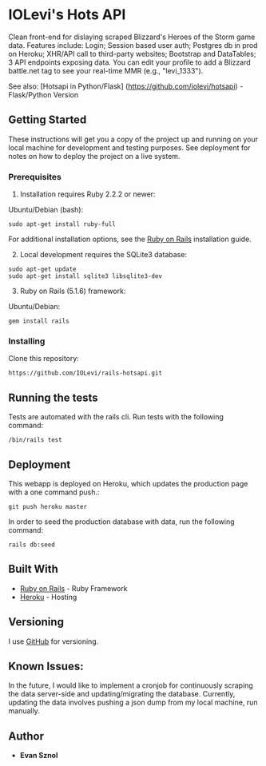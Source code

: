 # IOLevi's Hots API
Clean front-end for dislaying scraped Blizzard's Heroes of the Storm game data. 
Features include: Login; Session based user auth; Postgres db in prod on Heroku; XHR/API call to third-party websites; Bootstrap and DataTables; 3 API endpoints exposing data.
You can edit your profile to add a Blizzard battle.net tag to see your real-time MMR (e.g., "levi_1333"). 

See also: [Hotsapi in Python/Flask] (https://github.com/iolevi/hotsapi) - Flask/Python Version


## Getting Started

These instructions will get you a copy of the project up and running on your local machine for development and testing purposes. See deployment for notes on how to deploy the project on a live system.

### Prerequisites

1. Installation requires Ruby 2.2.2 or newer:

Ubuntu/Debian (bash):
```
sudo apt-get install ruby-full
```
For additional installation options, see the [Ruby on Rails](https://guides.rubyonrails.org/v5.1/getting_started.html) installation guide. 


2. Local development requires the SQLite3 database:
```
sudo apt-get update
sudo apt-get install sqlite3 libsqlite3-dev
```

3. Ruby on Rails (5.1.6) framework:

Ubuntu/Debian:
```
gem install rails
```

### Installing

Clone this repository:
```
https://github.com/IOLevi/rails-hotsapi.git
```

## Running the tests

Tests are automated with the rails cli. Run tests with the following command:
```
/bin/rails test
```

## Deployment
This webapp is deployed on Heroku, which updates the production page with a one command push.:
```
git push heroku master
```

In order to seed the production database with data, run the following command:
```
rails db:seed
```

## Built With

* [Ruby on Rails](https://guides.rubyonrails.org/v5.1/index.html) - Ruby Framework
* [Heroku](https://iolevihots.herokuapp.com/) - Hosting


## Versioning

I use [GitHub](http://github.com/iolevi) for versioning. 

## Known Issues:
In the future, I would like to implement a cronjob for continuously scraping the data server-side and updating/migrating the database. Currently, updating the data involves pushing a json dump from my local machine, run manually. 

## Author

* **Evan Sznol**
